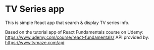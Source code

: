 # TV Series app

This is simple React app that search & display TV series info.

Based on the tutorial app of React Fundamentals course on Udemy: https://www.udemy.com/course/react-fundamentals/
API provided by: https://www.tvmaze.com/api 